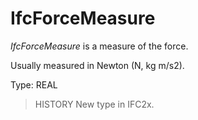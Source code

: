 # IfcForceMeasure

_IfcForceMeasure_ is a measure of the force.

Usually measured in Newton (N, kg m/s2).

Type: REAL

> HISTORY  New type in IFC2x.
